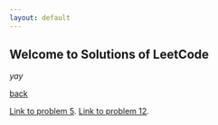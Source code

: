 ```yaml
---
layout: default
---
```


## Welcome to Solutions of LeetCode

_yay_

[back](./)

[Link to problem 5](./problem-5.html).
[Link to problem 12](./problem-12.html).